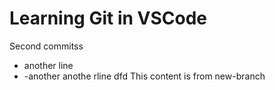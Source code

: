 # Learning Git in VSCode 

Second commitss
* another line
* -another anothe rline
dfd
This content is from new-branch